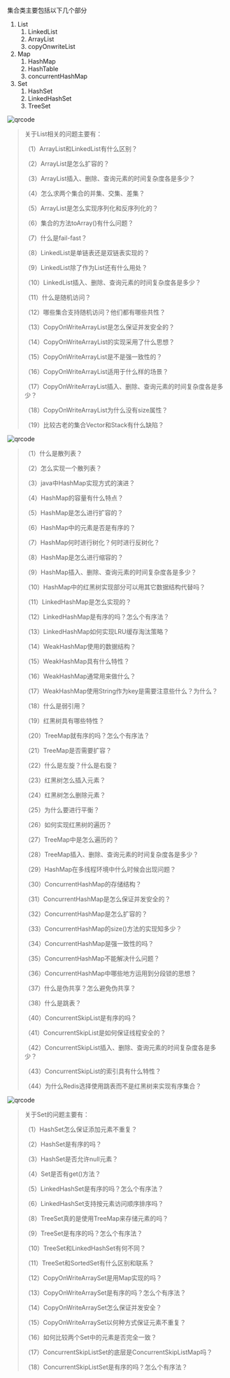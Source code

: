 集合类主要包括以下几个部分

1. List
   1. LinkedList
   2. ArrayList
   3. copyOnwriteList
2. Map
   1. HashMap
   2. HashTable
   3. concurrentHashMap
3. Set
   1. HashSet
   2. LinkedHashSet
   3. TreeSet

![qrcode](https://gitee.com/alan-tang-tt/yuan/raw/master/%E6%AD%BB%E7%A3%95%20java%E9%9B%86%E5%90%88%E7%B3%BB%E5%88%97/resource/List.png)

> 关于List相关的问题主要有：
>
> （1）ArrayList和LinkedList有什么区别？
>
> （2）ArrayList是怎么扩容的？
>
> （3）ArrayList插入、删除、查询元素的时间复杂度各是多少？
>
> （4）怎么求两个集合的并集、交集、差集？
>
> （5）ArrayList是怎么实现序列化和反序列化的？
>
> （6）集合的方法toArray()有什么问题？
>
> （7）什么是fail-fast？
>
> （8）LinkedList是单链表还是双链表实现的？
>
> （9）LinkedList除了作为List还有什么用处？
>
> （10）LinkedList插入、删除、查询元素的时间复杂度各是多少？
>
> （11）什么是随机访问？
>
> （12）哪些集合支持随机访问？他们都有哪些共性？
>
> （13）CopyOnWriteArrayList是怎么保证并发安全的？
>
> （14）CopyOnWriteArrayList的实现采用了什么思想？
>
> （15）CopyOnWriteArrayList是不是强一致性的？
>
> （16）CopyOnWriteArrayList适用于什么样的场景？
>
> （17）CopyOnWriteArrayList插入、删除、查询元素的时间复杂度各是多少？
>
> （18）CopyOnWriteArrayList为什么没有size属性？
>
> （19）比较古老的集合Vector和Stack有什么缺陷？

![qrcode](https://gitee.com/alan-tang-tt/yuan/raw/master/%E6%AD%BB%E7%A3%95%20java%E9%9B%86%E5%90%88%E7%B3%BB%E5%88%97/resource/Map.png)

> （1）什么是散列表？
>
> （2）怎么实现一个散列表？
>
> （3）java中HashMap实现方式的演进？
>
> （4）HashMap的容量有什么特点？
>
> （5）HashMap是怎么进行扩容的？
>
> （6）HashMap中的元素是否是有序的？
>
> （7）HashMap何时进行树化？何时进行反树化？
>
> （8）HashMap是怎么进行缩容的？
>
> （9）HashMap插入、删除、查询元素的时间复杂度各是多少？
>
> （10）HashMap中的红黑树实现部分可以用其它数据结构代替吗？
>
> （11）LinkedHashMap是怎么实现的？
>
> （12）LinkedHashMap是有序的吗？怎么个有序法？
>
> （13）LinkedHashMap如何实现LRU缓存淘汰策略？
>
> （14）WeakHashMap使用的数据结构？
>
> （15）WeakHashMap具有什么特性？
>
> （16）WeakHashMap通常用来做什么？
>
> （17）WeakHashMap使用String作为key是需要注意些什么？为什么？
>
> （18）什么是弱引用？
>
> （19）红黑树具有哪些特性？
>
> （20）TreeMap就有序的吗？怎么个有序法？
>
> （21）TreeMap是否需要扩容？
>
> （22）什么是左旋？什么是右旋？
>
> （23）红黑树怎么插入元素？
>
> （24）红黑树怎么删除元素？
>
> （25）为什么要进行平衡？
>
> （26）如何实现红黑树的遍历？
>
> （27）TreeMap中是怎么遍历的？
>
> （28）TreeMap插入、删除、查询元素的时间复杂度各是多少？
>
> （29）HashMap在多线程环境中什么时候会出现问题？
>
> （30）ConcurrentHashMap的存储结构？
>
> （31）ConcurrentHashMap是怎么保证并发安全的？
>
> （32）ConcurrentHashMap是怎么扩容的？
>
> （33）ConcurrentHashMap的size()方法的实现知多少？
>
> （34）ConcurrentHashMap是强一致性的吗？
>
> （35）ConcurrentHashMap不能解决什么问题？
>
> （36）ConcurrentHashMap中哪些地方运用到分段锁的思想？
>
> （37）什么是伪共享？怎么避免伪共享？
>
> （38）什么是跳表？
>
> （40）ConcurrentSkipList是有序的吗？
>
> （41）ConcurrentSkipList是如何保证线程安全的？
>
> （42）ConcurrentSkipList插入、删除、查询元素的时间复杂度各是多少？
>
> （43）ConcurrentSkipList的索引具有什么特性？
>
> （44）为什么Redis选择使用跳表而不是红黑树来实现有序集合？



![qrcode](https://gitee.com/alan-tang-tt/yuan/raw/master/%E6%AD%BB%E7%A3%95%20java%E9%9B%86%E5%90%88%E7%B3%BB%E5%88%97/resource/Set.png)

> 关于Set的问题主要有：
>
> （1）HashSet怎么保证添加元素不重复？
>
> （2）HashSet是有序的吗？
>
> （3）HashSet是否允许null元素？
>
> （4）Set是否有get()方法？
>
> （5）LinkedHashSet是有序的吗？怎么个有序法？
>
> （6）LinkedHashSet支持按元素访问顺序排序吗？
>
> （8）TreeSet真的是使用TreeMap来存储元素的吗？
>
> （9）TreeSet是有序的吗？怎么个有序法？
>
> （10）TreeSet和LinkedHashSet有何不同？
>
> （11）TreeSet和SortedSet有什么区别和联系？
>
> （12）CopyOnWriteArraySet是用Map实现的吗？
>
> （13）CopyOnWriteArraySet是有序的吗？怎么个有序法？
>
> （14）CopyOnWriteArraySet怎么保证并发安全？
>
> （15）CopyOnWriteArraySet以何种方式保证元素不重复？
>
> （16）如何比较两个Set中的元素是否完全一致？
>
> （17）ConcurrentSkipListSet的底层是ConcurrentSkipListMap吗？
>
> （18）ConcurrentSkipListSet是有序的吗？怎么个有序法？

